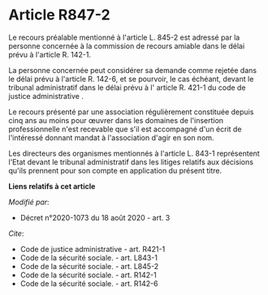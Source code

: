 # Article R847-2

Le recours préalable mentionné à l'article L. 845-2 est adressé par la personne concernée à la commission de recours amiable
dans le délai prévu à l'article R. 142-1. 

La personne concernée peut considérer sa demande comme rejetée dans le délai prévu à l'article R. 142-6, et se pourvoir, le
cas échéant, devant le tribunal administratif dans le délai prévu à l' article R. 421-1 du code de justice administrative . 

Le recours présenté par une association régulièrement constituée depuis cinq ans au moins pour œuvrer dans les domaines de
l'insertion professionnelle n'est recevable que s'il est accompagné d'un écrit de l'intéressé donnant mandat à l'association
d'agir en son nom. 

Les directeurs des organismes mentionnés à l'article L. 843-1 représentent l'Etat devant le tribunal administratif dans les
litiges relatifs aux décisions qu'ils prennent pour son compte en application du présent titre.

**Liens relatifs à cet article**

_Modifié par_:

  - Décret n°2020-1073 du 18 août 2020 - art. 3

_Cite_:

  - Code de justice administrative - art. R421-1
  - Code de la sécurité sociale. - art. L843-1
  - Code de la sécurité sociale. - art. L845-2
  - Code de la sécurité sociale. - art. R142-1
  - Code de la sécurité sociale. - art. R142-6
